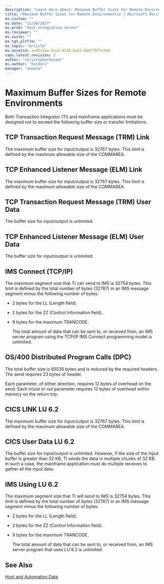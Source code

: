 ```yaml
---
description: "Learn more about: Maximum Buffer Sizes for Remote Environments"
title: "Maximum Buffer Sizes for Remote Environments2 | Microsoft Docs"
ms.custom: ""
ms.date: "11/30/2017"
ms.prod: "host-integration-server"
ms.reviewer: ""
ms.suite: ""
ms.tgt_pltfrm: ""
ms.topic: "article"
ms.assetid: ac05c5aa-5ecd-4138-baa2-6b07797fe3e0
caps.latest.revision: 3
author: "christopherhouser"
ms.author: "hisdocs"
manager: "anneta"
---
```

# Maximum Buffer Sizes for Remote Environments
Both Transaction Integrator (TI) and mainframe applications must be designed not to exceed the following buffer size or transfer limitations:  
  
## TCP Transaction Request Message (TRM) Link  
 The maximum buffer size for input/output is 32767 bytes. This limit is defined by the maximum allowable size of the COMMAREA.  
  
## TCP Enhanced Listener Message (ELM) Link  
 The maximum buffer size for input/output is 32767 bytes. This limit is defined by the maximum allowable size of the COMMAREA.  
  
## TCP Transaction Request Message (TRM) User Data  
 The buffer size for input/output is unlimited.  
  
## TCP Enhanced Listener Message (ELM) User Data  
 The buffer size for input/output is unlimited.  
  
## IMS Connect (TCP/IP)  
 The maximum segment size that TI can send to IMS is 32754 bytes. This limit is defined by the total number of bytes (32767) in an IMS message segment minus the following number of bytes:  
  
- 2 bytes for the LL (Length field).  
  
- 2 bytes for the ZZ (Control Information field).  
  
- 9 bytes for the maximum TRANCODE.  
  
  The total amount of data that can be sent to, or received from, an IMS server program using the TCP/IP IMS Connect programming model is unlimited.  
  
## OS/400 Distributed Program Calls (DPC)  
 The total buffer size is 65535 bytes and is reduced by the required headers. The send requires 23 bytes of header.  
  
 Each parameter, of either direction, requires 12 bytes of overhead on the send.  Each in\out or out parameter requires 12 bytes of overhead within memory on the return trip.  
  
## CICS LINK LU 6.2  
 The maximum buffer size for input/output is 32767 bytes. This limit is defined by the maximum allowable size of the COMMAREA.  
  
## CICS User Data LU 6.2  
 The buffer size for input/output is unlimited. However, if the size of the input buffer is greater than 32 KB, TI sends the data in multiple chunks of 32 KB. In such a case, the mainframe application must do multiple receives to gather all the input data.  
  
## IMS Using LU 6.2  
 The maximum segment size that TI will send to IMS is 32754 bytes. This limit is defined by the total number of bytes (32767) in an IMS message segment minus the following number of bytes:  
  
- 2 bytes for the LL (Length field).  
  
- 2 bytes for the ZZ (Control Information field).  
  
- 9 bytes for the maximum TRANCODE.  
  
  The total amount of data that can be sent to, or received from, an IMS server program that uses LU 6.2 is unlimited.  
  
## See Also  
 [Host and Automation Data](../core/host-and-automation-data1.md)
